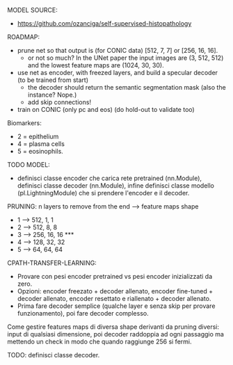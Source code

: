 MODEL SOURCE:
- https://github.com/ozanciga/self-supervised-histopathology


ROADMAP:
- prune net so that output is (for CONIC data) [512, 7, 7] or [256, 16, 16].
    - or not so much? In the UNet paper the input images are (3, 512, 512) and the lowest feature maps are (1024, 30, 30).
- use net as encoder, with freezed layers, and build a specular decoder (to be trained from start)
    - the decoder should return the semantic segmentation mask (also the instance? Nope.)
    - add skip connections!
- train on CONIC (only pc and eos) (do hold-out to validate too)


Biomarkers:
- 2 = epithelium
- 4 = plasma cells
- 5 = eosinophils.


TODO MODEL:
- definisci classe encoder che carica rete pretrained (nn.Module), definisci classe decoder (nn.Module), infine definisci classe modello (pl.LightningModule) che si prendere l'encoder e il decoder.


PRUNING: n layers to remove from the end --> feature maps shape
- 1 --> 512, 1, 1
- 2 --> 512, 8, 8
- 3 --> 256, 16, 16 ***
- 4 --> 128, 32, 32
- 5 --> 64, 64, 64


CPATH-TRANSFER-LEARNING:
- Provare con pesi encoder pretrained vs pesi encoder inizializzati da zero.
- Opzioni: encoder freezato + decoder allenato, encoder fine-tuned + decoder allenato, encoder resettato e riallenato + decoder allenato.
- Prima fare decoder semplice (qualche layer e senza skip per provare funzionamento), poi fare decoder complesso.


Come gestire features maps di diversa shape derivanti da pruning diversi: input di qualsiasi dimensione, poi decoder raddoppia ad ogni passaggio ma mettendo un check in modo che quando raggiunge 256 si fermi.

TODO: definisci classe decoder.